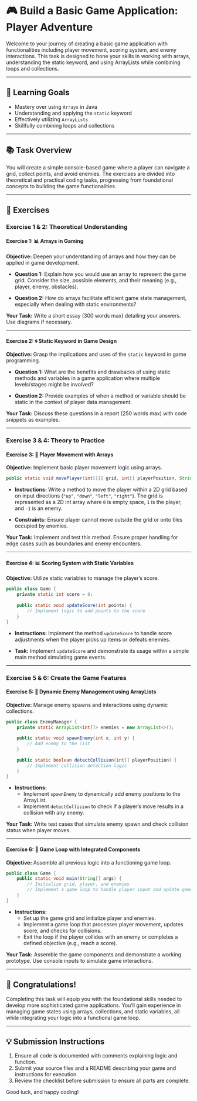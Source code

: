 # 🎮 Build a Basic Game Application: Player Adventure

Welcome to your journey of creating a basic game application with functionalities including player movement, scoring system, and enemy interactions. This task is designed to hone your skills in working with arrays, understanding the static keyword, and using ArrayLists while combining loops and collections. 

---

## 🏁 Learning Goals

- Mastery over using `Arrays` in Java
- Understanding and applying the `static` keyword
- Effectively utilizing `ArrayLists`
- Skillfully combining loops and collections

---

## 📚 Task Overview

You will create a simple console-based game where a player can navigate a grid, collect points, and avoid enemies. The exercises are divided into theoretical and practical coding tasks, progressing from foundational concepts to building the game functionalities.

---

## 📝 Exercises

### Exercise 1 & 2: Theoretical Understanding

#### Exercise 1: 📊 Arrays in Gaming

**Objective:** Deepen your understanding of arrays and how they can be applied in game development.

- **Question 1:** Explain how you would use an array to represent the game grid. Consider the size, possible elements, and their meaning (e.g., player, enemy, obstacles).
  
- **Question 2:** How do arrays facilitate efficient game state management, especially when dealing with static environments?

**Your Task:** Write a short essay (300 words max) detailing your answers. Use diagrams if necessary.

---

#### Exercise 2: 🌀 Static Keyword in Game Design

**Objective:** Grasp the implications and uses of the `static` keyword in game programming.

- **Question 1:** What are the benefits and drawbacks of using static methods and variables in a game application where multiple levels/stages might be involved?
  
- **Question 2:** Provide examples of when a method or variable should be static in the context of player data management.

**Your Task:** Discuss these questions in a report (250 words max) with code snippets as examples.

---

### Exercise 3 & 4: Theory to Practice

#### Exercise 3: 🚶 Player Movement with Arrays

**Objective:** Implement basic player movement logic using arrays.

```java
public static void movePlayer(int[][] grid, int[] playerPosition, String direction)
```

- **Instructions:** Write a method to move the player within a 2D grid based on input directions (`"up"`, `"down"`, `"left"`, `"right"`). The grid is represented as a 2D int array where `0` is empty space, `1` is the player, and `-1` is an enemy.

- **Constraints:** Ensure player cannot move outside the grid or onto tiles occupied by enemies.

**Your Task:** Implement and test this method. Ensure proper handling for edge cases such as boundaries and enemy encounters.

---

#### Exercise 4: 📊 Scoring System with Static Variables

**Objective:** Utilize static variables to manage the player’s score.

```java
public class Game {
    private static int score = 0;
    
    public static void updateScore(int points) {
        // Implement logic to add points to the score
    }
}
```

- **Instructions:** Implement the method `updateScore` to handle score adjustments when the player picks up items or defeats enemies.

- **Task:** Implement `updateScore` and demonstrate its usage within a simple main method simulating game events.

---

### Exercise 5 & 6: Create the Game Features

#### Exercise 5: 🌟 Dynamic Enemy Management using ArrayLists

**Objective:** Manage enemy spawns and interactions using dynamic collections.

```java
public class EnemyManager {
    private static ArrayList<int[]> enemies = new ArrayList<>();
    
    public static void spawnEnemy(int x, int y) {
        // Add enemy to the list
    }
    
    public static boolean detectCollision(int[] playerPosition) {
        // Implement collision detection logic
    }
}
```

- **Instructions:** 
  - Implement `spawnEnemy` to dynamically add enemy positions to the ArrayList.
  - Implement `detectCollision` to check if a player’s move results in a collision with any enemy.

**Your Task:** Write test cases that simulate enemy spawn and check collision status when player moves.

---

#### Exercise 6: 🎯 Game Loop with Integrated Components

**Objective:** Assemble all previous logic into a functioning game loop.

```java
public class Game {
    public static void main(String[] args) {
        // Initialize grid, player, and enemies
        // Implement a game loop to handle player input and update game state
    }
}
```

- **Instructions:** 
  - Set up the game grid and initialize player and enemies.
  - Implement a game loop that processes player movement, updates score, and checks for collisions.
  - Exit the loop if the player collides with an enemy or completes a defined objective (e.g., reach a score).

**Your Task:** Assemble the game components and demonstrate a working prototype. Use console inputs to simulate game interactions.

---

## 🎉 Congratulations!

Completing this task will equip you with the foundational skills needed to develop more sophisticated game applications. You’ll gain experience in managing game states using arrays, collections, and static variables, all while integrating your logic into a functional game loop.

---

## 💡 Submission Instructions

1. Ensure all code is documented with comments explaining logic and function.
2. Submit your source files and a README describing your game and instructions for execution.
3. Review the checklist before submission to ensure all parts are complete.

Good luck, and happy coding!